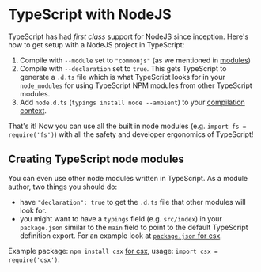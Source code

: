 # TypeScript with NodeJS
TypeScript has had *first class* support for NodeJS since inception. Here's how to get setup with a NodeJS project in TypeScript:

1. Compile with `--module` set to `"commonjs"` (as we mentioned in [modules](../project/external-modules.md))
1. Compile with `--declaration` set to `true`. This gets TypeScript to generate a `.d.ts` file which is what TypeScript looks for in your `node_modules` for using TypeScript NPM modules from other TypeScript modules.
1. Add `node.d.ts` (`typings install node --ambient`) to your [compilation context](../project/compilation-context.md).

That's it! Now you can use all the built in node modules (e.g. `import fs = require('fs')`) with all the safety and developer ergonomics of TypeScript!


## Creating TypeScript node modules

You can even use other node modules written in TypeScript. As a module author, two things you should do:

* have `"declaration": true` to get the `.d.ts` file that other modules will look for.
* you might want to have a `typings` field (e.g. `src/index`) in your `package.json` similar to the `main` field to point to the default TypeScript definition export. For an example look at [`package.json` for csx](https://github.com/basarat/csx/blob/gh-pages/package.json).


Example package: `npm install csx` [for csx](https://www.npmjs.com/package/csx),  usage: `import csx = require('csx')`.
